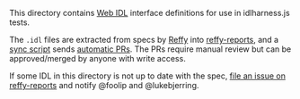 This directory contains [Web IDL](https://heycam.github.io/webidl/) interface definitions for use in idlharness.js tests.

The `.idl` files are extracted from specs by [Reffy](https://github.com/tidoust/reffy) into [reffy-reports](https://github.com/tidoust/reffy-reports), and a [sync script](https://github.com/tidoust/reffy-reports/blob/master/wpt-sync/sync.js) sends [automatic PRs](https://github.com/web-platform-tests/wpt/pulls/autofoolip). The PRs require manual review but can be approved/merged by anyone with write access.

If some IDL in this directory is not up to date with the spec, [file an issue on reffy-reports](https://github.com/tidoust/reffy-reports/issues) and notify @foolip and @lukebjerring.
